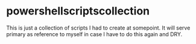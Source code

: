 # powershellscriptscollection
This is just a collection of scripts I had to create at somepoint. It will serve primary as reference to myself in case I have to do this again and DRY.
